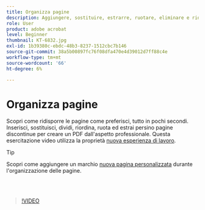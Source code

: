 ```yaml
---
title: Organizza pagine
description: Aggiungere, sostituire, estrarre, ruotare, eliminare e ridisporre le pagine nel PDF
role: User
product: adobe acrobat
level: Beginner
thumbnail: KT-6832.jpg
exl-id: 1b39380c-ebdc-48b3-8237-1512cbc7b146
source-git-commit: 38a5b00897fc76f08dfa470e4d39012d7ff88c4e
workflow-type: tm+mt
source-wordcount: '66'
ht-degree: 6%

---
```


# Organizza pagine

Scopri come ridisporre le pagine come preferisci, tutto in pochi secondi. Inserisci, sostituisci, dividi, riordina, ruota ed estrai persino pagine discontinue per creare un PDF dall&#39;aspetto professionale. Questa esercitazione video utilizza la proprietà [nuova esperienza di lavoro](new-workspace.md).

>[!TIP]
>
>Scopri come aggiungere un marchio [nuova pagina personalizzata](add-custom-page.md) durante l&#39;organizzazione delle pagine.

<br> 

>[!VIDEO](https://video.tv.adobe.com/v/3409022?hidetitle=true)